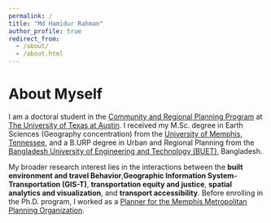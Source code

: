 ```yaml
---
permalink: /
title: "Md Hamidur Rahman"
author_profile: true
redirect_from: 
  - /about/
  - /about.html
---
```

# About Myself

I am a doctoral student in the [Community and Regional Planning Program](https://soa.utexas.edu/academics/graduate-programs/phd-community-and-regional-planning) at [The University of Texas at Austin](https://www.utexas.edu/). I received my M.Sc. degree in Earth Sciences (Geography concentration) from the [University of Memphis, Tennessee](https://www.memphis.edu/), and a B.URP degree in Urban and Regional Planning from the [Bangladesh University of Engineering and Technology (BUET)](https://www.buet.ac.bd/), Bangladesh.

My broader research interest lies in the interactions between the **built environment and travel Behavior**,**Geographic Information System- Transportation (GIS-T)**, **transportation equity and justice**, **spatial analytics and visualization**, and **transport accessibility**. Before enrolling in the Ph.D. program, I worked as a [Planner for the Memphis Metropolitan Planning Organization](https://memphismpo.org/).
